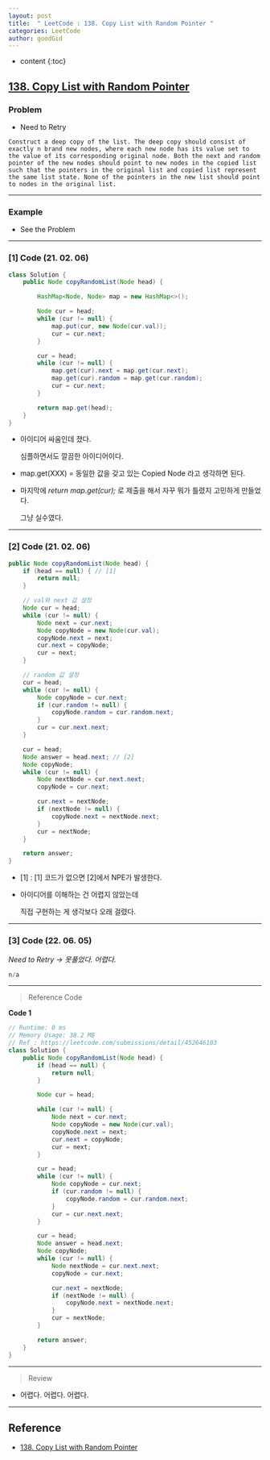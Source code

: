 ```yaml
---
layout: post
title:  " LeetCode : 138. Copy List with Random Pointer "
categories: LeetCode
author: goodGid
---
```

* content
{:toc}

## [138. Copy List with Random Pointer](https://leetcode.com/problems/copy-list-with-random-pointer/)

### Problem

* Need to Retry

```
Construct a deep copy of the list. The deep copy should consist of exactly n brand new nodes, where each new node has its value set to the value of its corresponding original node. Both the next and random pointer of the new nodes should point to new nodes in the copied list such that the pointers in the original list and copied list represent the same list state. None of the pointers in the new list should point to nodes in the original list.
```





---

### Example

* See the Problem

---

### [1] Code (21. 02. 06)

``` java
class Solution {
    public Node copyRandomList(Node head) {

        HashMap<Node, Node> map = new HashMap<>();

        Node cur = head;
        while (cur != null) {
            map.put(cur, new Node(cur.val));
            cur = cur.next;
        }

        cur = head;
        while (cur != null) {
            map.get(cur).next = map.get(cur.next);
            map.get(cur).random = map.get(cur.random);
            cur = cur.next;
        }

        return map.get(head);
    }
}
```

* 아이디어 싸움인데 졌다.

  심플하면서도 깔끔한 아이디어이다.

* map.get(XXX) = 동일한 값을 갖고 있는 Copied Node 라고 생각하면 된다.

* 마지막에 *return map.get(cur);* 로 제출을 해서 자꾸 뭐가 틀렸지 고민하게 만들었다.

  그냥 실수였다.


---

### [2] Code (21. 02. 06)

``` java
public Node copyRandomList(Node head) {
    if (head == null) { // [1]
        return null;
    }

    // val와 next 값 설정
    Node cur = head;
    while (cur != null) {
        Node next = cur.next;
        Node copyNode = new Node(cur.val);
        copyNode.next = next;
        cur.next = copyNode;
        cur = next;
    }

    // random 값 설정
    cur = head;
    while (cur != null) {
        Node copyNode = cur.next;
        if (cur.random != null) {
            copyNode.random = cur.random.next;
        }
        cur = cur.next.next;
    }

    cur = head;
    Node answer = head.next; // [2]
    Node copyNode;
    while (cur != null) {
        Node nextNode = cur.next.next;
        copyNode = cur.next;

        cur.next = nextNode;
        if (nextNode != null) {
            copyNode.next = nextNode.next;
        }
        cur = nextNode;
    }

    return answer;
}
```

* [1] : [1] 코드가 없으면 [2]에서 NPE가 발생한다.

* 아이디어를 이해하는 건 어렵지 않았는데

  직접 구현하는 게 생각보다 오래 걸렸다.

---

### [3] Code (22. 06. 05)

*Need to Retry -> 못풀었다. 어렵다.*

``` java
n/a 
```

---

> Reference Code

**Code 1**

``` java
// Runtime: 0 ms
// Memory Usage: 38.2 MB
// Ref : https://leetcode.com/submissions/detail/452646103
class Solution {
    public Node copyRandomList(Node head) {
        if (head == null) {
            return null;
        }

        Node cur = head;

        while (cur != null) {
            Node next = cur.next;
            Node copyNode = new Node(cur.val);
            copyNode.next = next;
            cur.next = copyNode;
            cur = next;
        }

        cur = head;
        while (cur != null) {
            Node copyNode = cur.next;
            if (cur.random != null) {
                copyNode.random = cur.random.next;
            }
            cur = cur.next.next;
        }

        cur = head;
        Node answer = head.next;
        Node copyNode;
        while (cur != null) {
            Node nextNode = cur.next.next;
            copyNode = cur.next;

            cur.next = nextNode;
            if (nextNode != null) {
                copyNode.next = nextNode.next;
            }
            cur = nextNode;
        }

        return answer;
    }
}
```

---

> Review

* 어렵다. 어렵다. 어렵다.


---

## Reference

* [138. Copy List with Random Pointer](https://leetcode.com/problems/copy-list-with-random-pointer/)